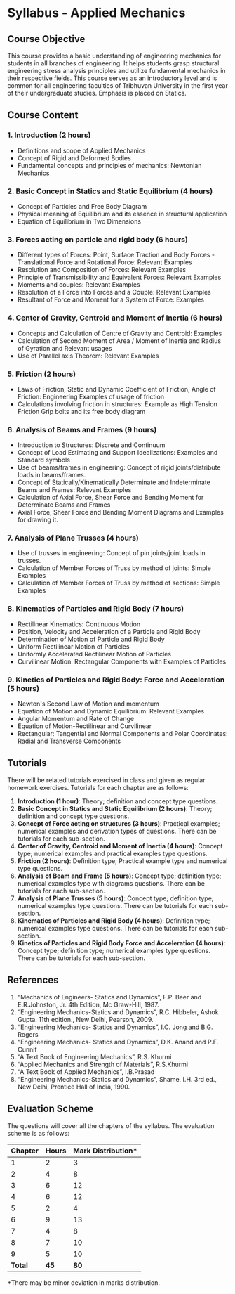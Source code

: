 # Syllabus - Applied Mechanics

## Course Objective

This course provides a basic understanding of engineering mechanics for students in all branches of engineering. It helps students grasp structural engineering stress analysis principles and utilize fundamental mechanics in their respective fields. This course serves as an introductory level and is common for all engineering faculties of Tribhuvan University in the first year of their undergraduate studies. Emphasis is placed on Statics.

## Course Content

### 1. Introduction (2 hours)

* Definitions and scope of Applied Mechanics
* Concept of Rigid and Deformed Bodies
* Fundamental concepts and principles of mechanics: Newtonian Mechanics

### 2. Basic Concept in Statics and Static Equilibrium (4 hours)

* Concept of Particles and Free Body Diagram
* Physical meaning of Equilibrium and its essence in structural application
* Equation of Equilibrium in Two Dimensions

### 3. Forces acting on particle and rigid body (6 hours)

* Different types of Forces: Point, Surface Traction and Body Forces - Translational Force and Rotational Force: Relevant Examples
* Resolution and Composition of Forces: Relevant Examples
* Principle of Transmissibility and Equivalent Forces: Relevant Examples
* Moments and couples: Relevant Examples
* Resolution of a Force into Forces and a Couple: Relevant Examples
* Resultant of Force and Moment for a System of Force: Examples

### 4. Center of Gravity, Centroid and Moment of Inertia (6 hours)

* Concepts and Calculation of Centre of Gravity and Centroid: Examples
* Calculation of Second Moment of Area / Moment of Inertia and Radius of Gyration and Relevant usages
* Use of Parallel axis Theorem: Relevant Examples

### 5. Friction (2 hours)

* Laws of Friction, Static and Dynamic Coefficient of Friction, Angle of Friction: Engineering Examples of usage of friction
* Calculations involving friction in structures: Example as High Tension Friction Grip bolts and its free body diagram

### 6. Analysis of Beams and Frames (9 hours)

* Introduction to Structures: Discrete and Continuum 
* Concept of Load Estimating and Support Idealizations: Examples and Standard symbols
* Use of beams/frames in engineering: Concept of rigid joints/distribute loads in beams/frames. 
* Concept of Statically/Kinematically Determinate and Indeterminate Beams and Frames: Relevant Examples
* Calculation of Axial Force, Shear Force and Bending Moment for Determinate Beams and Frames
* Axial Force, Shear Force and Bending Moment Diagrams and Examples for drawing it. 

### 7. Analysis of Plane Trusses (4 hours)

* Use of trusses in engineering: Concept of pin joints/joint loads in trusses. 
* Calculation of Member Forces of Truss by method of joints: Simple Examples
* Calculation of Member Forces of Truss by method of sections: Simple Examples

### 8. Kinematics of Particles and Rigid Body (7 hours)

* Rectilinear Kinematics: Continuous Motion
* Position, Velocity and Acceleration of a Particle and Rigid Body
* Determination of Motion of Particle and Rigid Body
* Uniform Rectilinear Motion of Particles
* Uniformly Accelerated Rectilinear Motion of Particles
* Curvilinear Motion: Rectangular Components with Examples of Particles

### 9. Kinetics of Particles and Rigid Body: Force and Acceleration (5 hours)

* Newton's Second Law of Motion and momentum
* Equation of Motion and Dynamic Equilibrium: Relevant Examples
* Angular Momentum and Rate of Change 
* Equation of Motion-Rectilinear and Curvilinear
* Rectangular: Tangential and Normal Components and Polar Coordinates: Radial and Transverse Components  

## Tutorials

There will be related tutorials exercised in class and given as regular homework exercises. Tutorials for each chapter are as follows:

1. **Introduction (1 hour)**: Theory; definition and concept type questions.
2. **Basic Concept in Statics and Static Equilibrium (2 hours)**: Theory; definition and concept type questions.
3. **Concept of Force acting on structures (3 hours)**: Practical examples; numerical examples and derivation types of questions. There can be tutorials for each sub-section.
4. **Center of Gravity, Centroid and Moment of Inertia (4 hours)**: Concept type; numerical examples and practical examples type questions.
5. **Friction (2 hours)**: Definition type; Practical example type and numerical type questions.
6. **Analysis of Beam and Frame (5 hours)**: Concept type; definition type; numerical examples type with diagrams questions. There can be tutorials for each sub-section.
7. **Analysis of Plane Trusses (5 hours)**: Concept type; definition type; numerical examples type questions. There can be tutorials for each sub-section.
8. **Kinematics of Particles and Rigid Body (4 hours)**: Definition type; numerical examples type questions. There can be tutorials for each sub-section.
9. **Kinetics of Particles and Rigid Body Force and Acceleration (4 hours)**: Concept type; definition type; numerical examples type questions.  There can be tutorials for each sub-section.

## References

1. “Mechanics of Engineers- Statics and Dynamics”, F.P. Beer and E.R.Johnston, Jr. 4th Edition, Mc Graw-Hill, 1987.
2. “Engineering Mechanics-Statics and Dynamics”, R.C. Hibbeler, Ashok Gupta. 11th edition., New Delhi, Pearson, 2009.
3. “Engineering Mechanics- Statics and Dynamics”, I.C. Jong and B.G. Rogers
4. “Engineering Mechanics- Statics and Dynamics”, D.K. Anand and P.F. Cunnif
5. “A Text Book of Engineering Mechanics”, R.S. Khurmi
6. “Applied Mechanics and Strength of Materials”, R.S.Khurmi
7. “A Text Book of Applied Mechanics”, I.B.Prasad
8. “Engineering Mechanics-Statics and Dynamics”, Shame, I.H. 3rd ed., New Delhi, Prentice Hall of India, 1990.

## Evaluation Scheme

The questions will cover all the chapters of the syllabus. The evaluation scheme is as follows:

| Chapter | Hours | Mark Distribution* |
|---|---|---|
| 1 | 2 | 3 |
| 2 | 4 | 8 |
| 3 | 6 | 12 |
| 4 | 6 | 12 |
| 5 | 2 | 4 |
| 6 | 9 | 13 |
| 7 | 4 | 8 |
| 8 | 7 | 10 |
| 9 | 5 | 10 |
| **Total** | **45** | **80** |

*There may be minor deviation in marks distribution. 
